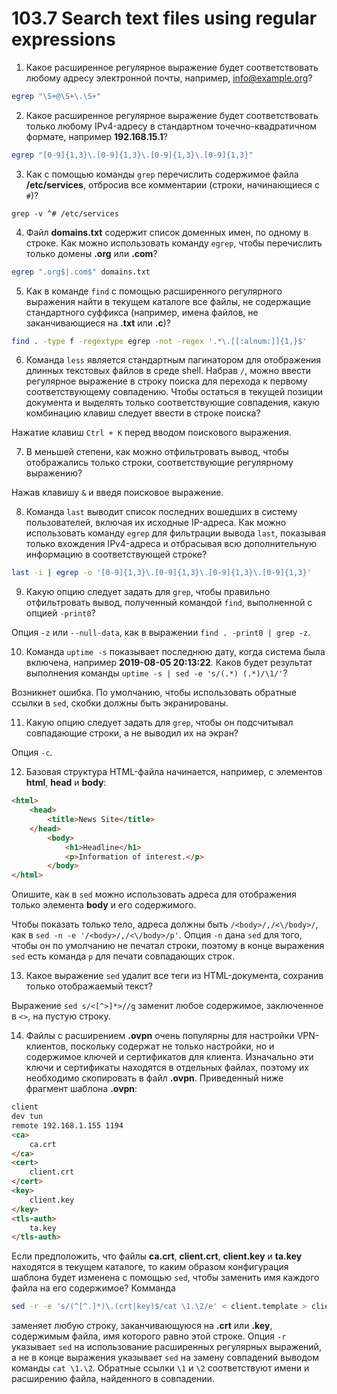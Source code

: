 # 103.7 Search text files using regular expressions

1. Какое расширенное регулярное выражение будет соответствовать любому адресу электронной почты, например, info@example.org?
```sh
egrep "\S+@\S+\.\S+"
```

2. Какое расширенное регулярное выражение будет соответствовать только любому IPv4-адресу в стандартном точечно-квадратичном формате, например **192.168.15.1**?
```sh
egrep "[0-9]{1,3}\.[0-9]{1,3}\.[0-9]{1,3}\.[0-9]{1,3}"
```

3. Как с помощью команды `grep` перечислить содержимое файла **/etc/services**, отбросив все комментарии (строки, начинающиеся с `#`)?
```
grep -v ^# /etc/services
```

4. Файл **domains.txt** содержит список доменных имен, по одному в строке. Как можно использовать команду `egrep`, чтобы перечислить только домены **.org** или **.com**?
```sh
egrep ".org$|.com$" domains.txt
```

5. Как в команде `find` с помощью расширенного регулярного выражения найти в текущем каталоге все файлы, не содержащие стандартного суффикса (например, имена файлов, не заканчивающиеся на **.txt** или **.c**)?
```sh
find . -type f -regextype egrep -not -regex '.*\.[[:alnum:]]{1,}$'
```

6. Команда `less` является стандартным пагинатором для отображения длинных текстовых файлов в среде shell. Набрав `/`, можно ввести регулярное выражение в строку поиска для перехода к первому соответствующему совпадению. Чтобы остаться в текущей позиции документа и выделять только соответствующие совпадения, какую комбинацию клавиш следует ввести в строке поиска?

Нажатие клавиш `Ctrl + K` перед вводом поискового выражения.

7. В меньшей степени, как можно отфильтровать вывод, чтобы отображались только строки, соответствующие регулярному выражению?

Нажав клавишу `&` и введя поисковое выражение.

8. Команда `last` выводит список последних вошедших в систему пользователей, включая их исходные IP-адреса. Как можно использовать команду `egrep` для фильтрации вывода `last`, показывая только вхождения IPv4-адреса и отбрасывая всю дополнительную информацию в соответствующей строке?

```sh
last -i | egrep -o '[0-9]{1,3}\.[0-9]{1,3}\.[0-9]{1,3}\.[0-9]{1,3}'
```

9. Какую опцию следует задать для `grep`, чтобы правильно отфильтровать вывод, полученный командой `find`, выполненной с опцией `-print0`?

Опция `-z` или `--null-data`, как в выражении `find . -print0 | grep -z`.

10.  Команда `uptime -s` показывает последнюю дату, когда система была включена, например **2019-08-05 20:13:22**. Каков будет результат выполнения команды `uptime -s | sed -e 's/(.*) (.*)/\1/'`?

Возникнет ошибка. По умолчанию, чтобы использовать обратные ссылки в `sed`, скобки должны быть экранированы.

11.  Какую опцию следует задать для `grep`, чтобы он подсчитывал совпадающие строки, а не выводил их на экран?

Опция `-c`.

12. Базовая структура HTML-файла начинается, например, с элементов **html**, **head** и **body**:
```html
<html>
    <head>
        <title>News Site</title>
    </head>
        <body>
            <h1>Headline</h1>
            <p>Information of interest.</p>
        </body>
</html>
```
Опишите, как в `sed` можно использовать адреса для отображения только элемента **body** и его содержимого.

Чтобы показать только тело, адреса должны быть `/<body>/,/<\/body>/`, как в `sed -n -e '/<body>/,/<\/body>/p'`. Опция `-n` дана `sed` для того, чтобы он по умолчанию не печатал строки, поэтому в конце выражения `sed` есть команда `p` для печати совпадающих строк.

13. Какое выражение `sed` удалит все теги из HTML-документа, сохранив только отображаемый текст?

Выражение `sed s/<[^>]*>//g` заменит любое содержимое, заключенное в `<>`, на пустую строку.

14. Файлы с расширением **.ovpn** очень популярны для настройки VPN-клиентов, поскольку содержат не только настройки, но и содержимое ключей и сертификатов для клиента. Изначально эти ключи и сертификаты находятся в отдельных файлах, поэтому их необходимо скопировать в файл **.ovpn**. Приведенный ниже фрагмент шаблона **.ovpn**:
```html
client
dev tun
remote 192.168.1.155 1194
<ca>
    ca.crt
</ca>
<cert>
    client.crt
</cert>
<key>
    client.key
</key>
<tls-auth>
    ta.key
</tls-auth>
```

Если предположить, что файлы **ca.crt**, **client.crt**, **client.key** и **ta.key** находятся в текущем каталоге, то каким образом конфигурация шаблона будет изменена с помощью `sed`, чтобы заменить имя каждого файла на его содержимое?
Комманда
```sh
sed -r -e 's/(^[^.]*)\.(crt|key)$/cat \1.\2/e' < client.template > client.ovpn 
```
заменяет любую строку, заканчивающуюся на **.crt** или **.key**, содержимым файла, имя которого равно этой строке. Опция `-r` указывает `sed` на использование расширенных регулярных выражений, а нe в конце выражения указывает `sed` на замену совпадений выводом команды `cat \1.\2`. Обратные ссылки `\1` и `\2` соответствуют имени и расширению файла, найденного в совпадении.
